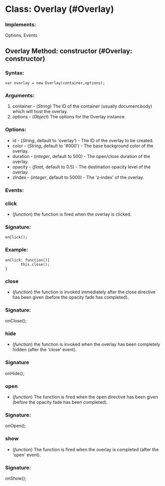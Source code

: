 Class: Overlay (#Overlay)
=============================

### Implements:

Options, Events

Overlay Method: constructor (#Overlay: constructor)
------------------------------------------------------


### Syntax:

    var overlay = new Overlay(container,options);

### Arguments: 

1. container - (*String*) The ID of the container (usually document.body) which will host the overlay.
2. options - (*Object*) The options for the Overlay instance.

### Options:

* id - (*String*, default to 'overlay') - The ID of the overlay to be created.
* color - (*String*, default to '#000') - The base background color of the overlay. 
* duration - (*integer*, default to 500) - The open/close duration of the overlay.
* opacity - (*float*, default to 0.5) - The destination opacity level of the overlay.
* zIndex - (*integer*, default to 5000) - The 'z-index' of the overlay.

### Events:

### click

* (*function*) the function is fired when the overlay is clicked.

### Signature:

    onClick();

### Example:

    onClick: function(){
           this.close(); 
    } 

### close

* (*function*) the function is invoked immediately after the close directive has been given (before the opacity fade has completed).

### Signature:

   onClose();

### hide

* (*function*) the function is invoked when the overlay has been completely hidden (after the 'close' event).

### Signature

  onHide();

### open

* (*function*) The function is fired when the open directive has been given (before the opacity fade has been completed).

### Signature:

   onOpen();


### show

* (*function*) The function is fired when the overlay is completed (after the 'open' event).

### Signature:

   onShow();





